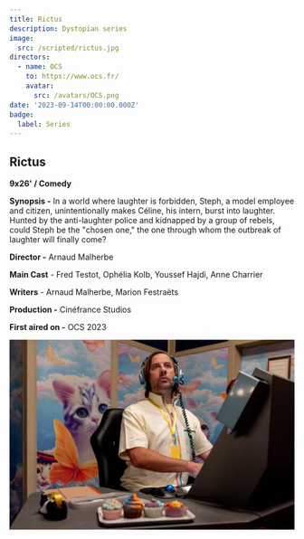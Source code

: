 ```yaml
---
title: Rictus
description: Dystopian series
image:
  src: /scripted/rictus.jpg
directors:
  - name: OCS
    to: https://www.ocs.fr/
    avatar:
      src: /avatars/OCS.png
date: '2023-09-14T00:00:00.000Z'
badge:
  label: Series
---
```


## Rictus

**9x26' / Comedy**

**Synopsis -** In a world where laughter is forbidden, Steph, a model employee and citizen, unintentionally makes Céline, his intern, burst into laughter. Hunted by the anti-laughter police and kidnapped by a group of rebels, could Steph be the "chosen one," the one through whom the outbreak of laughter will finally come?

**Director -** Arnaud Malherbe

**Main Cast** - Fred Testot, Ophélia Kolb, Youssef Hajdi, Anne Charrier

**Writers** - Arnaud Malherbe, Marion Festraëts

**Production -** Cinéfrance Studios

**First aired on -** OCS 2023

![rictus.jpg](/scripted/rictus.jpg)
